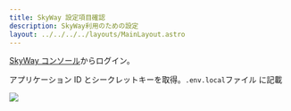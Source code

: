 ```yaml
---
title: SkyWay 設定項目確認
description: SkyWay利用のための設定
layout: ../../../../layouts/MainLayout.astro
---
```


[SkyWay コンソール](https://console.skyway.ntt.com/login)からログイン。

アプリケーション ID とシークレットキーを取得。`.env.local`ファイル に記載

![](/odyssage/images/settings/2023-07-06-01-51-42.png)
